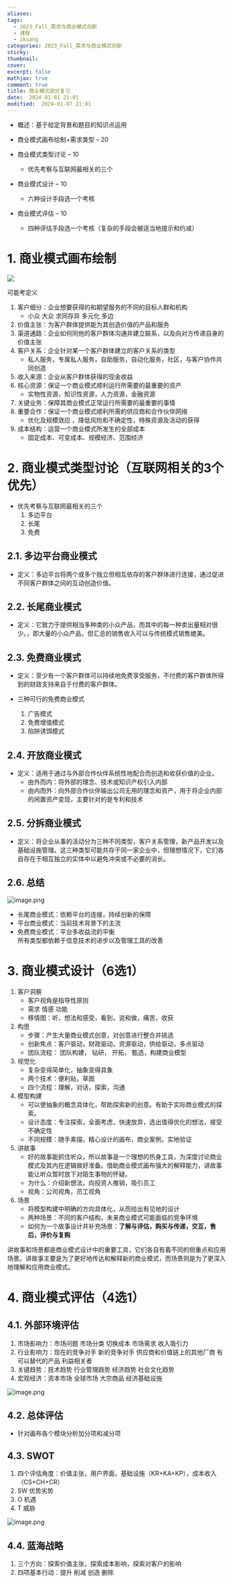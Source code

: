 ```yaml
---
aliases: 
tags:
  - 2023_Fall_需求与商业模式创新
  - 课程
  - ikuang
categories: 2023_Fall_需求与商业模式创新
sticky: 
thumbnail: 
cover: 
excerpt: false
mathjax: true
comment: true
title: 商业模式部分复习
date:  2024-01-01 21:01
modified:  2024-01-07 21:01
---
```

- 概述：基于给定背景和题目的知识点运用

- 商业模式画布绘制+需求类型 – 20
- 商业模式类型讨论 – 10
	- 优先考察与互联网最相关的三个
- 商业模式设计 – 10
	- 六种设计手段选一个考核
- 商业模式评估 – 10
	- 四种评估手段选一个考核（复杂的手段会被适当地提示和约减）

# 1. 商业模式画布绘制

![](https://chillcharlie-img.oss-cn-hangzhou.aliyuncs.com/image%2F2023%2F10%2F12%2Fb4e83f1d6413767f73baec4b9dbc2fe2_20231012110808.png)

可能考定义

1. 客户细分：企业想要获得的和期望服务的不同的目标人群和机构
	- 小众 大众 求同存异 多元化 多边
2. 价值主张：为客户群体提供能为其创造价值的产品和服务
3. 渠道通路：企业如何同他的客户群体沟通并建立联系，以及向对方传递自身的价值主张
4. 客户关系：企业针对某一个客户群体建立的客户关系的类型
	- 私人服务，专属私人服务，自助服务，自动化服务，社区，与客户协作共同创造
5. 收入来源：企业从客户群体获得的现金收益
6. 核心资源：保证一个商业模式顺利运行所需要的最重要的资产
	- 实物性资源，知识性资源，人力资源，金融资源
7. 关键业务：保障其商业模式正常运行所需要的最重要的事情
8. 重要合作：保证一个商业模式顺利所需的供应商和合作伙伴网络
	- 优化及规模效应 ，降低风险和不确定性，特殊资源及活动的获得
9. 成本结构：运营一个商业模式所发生的全部成本
	- 固定成本、可变成本、规模经济、范围经济

# 2. 商业模式类型讨论（互联网相关的3个优先）

- 优先考察与互联网最相关的三个
	1. 多边平台
	2. 长尾
	3. 免费

## 2.1. 多边平台商业模式

- 定义：多边平台将两个或多个独立但相互依存的客户群体进行连接，通过促进不同客户群体之间的互动创造价值。

## 2.2. 长尾商业模式

- 定义：它致力于提供相当多种类的小众产品，而其中的每一种卖出量相对很少。，即大量的小众产品，但汇总的销售收入可以与传统模式销售媲美。

## 2.3. 免费商业模式

- 定义：至少有一个客户群体可以持续地免费享受服务，不付费的客户群体所得到的财政支持来自于付费的客户群体。

- 三种可行的免费商业模式
	1. 广告模式
	2. 免费增值模式
	3. 陷阱诱饵模式

## 2.4. 开放商业模式

- 定义：适用于通过与外部合作伙伴系统性地配合而创造和收获价值的企业。
	- 由外而内：将外部的理念、技术或知识产权引入内部
	- 由内而外：向外部合作伙伴输出公司无用的理念和资产，用于将企业内部的闲置资产变现，主要针对的是专利和技术

## 2.5. 分拆商业模式

- 定义：将企业从事的活动分为三种不同类型，客户关系管理，新产品开发以及基础设施管理。这三种类型可能共存于同一家企业中，但理想情况下，它们各自存在于相互独立的实体中以避免冲突或不必要的消长。

## 2.6. 总结

![image.png](https://chillcharlie-img.oss-cn-hangzhou.aliyuncs.com/image%2F2023%2F12%2F24%2F20-22-43-8d955f97fd26df785a3ff6fa5a22e6c5-20231224202243-7fce94.png)

- 长尾商业模式：依赖平台的连接，持续创新的保障
- 平台商业模式：当前技术背景下的主流
- 免费商业模式：平台多收益流的平衡  
所有类型都依赖于信息技术的进步以及管理工具的改善

# 3. 商业模式设计（6选1）

1. 客户洞察
	- 客户视角是指导性原则
	- 需求 情感 功能
	- 移情图：听，想法和感受，看到，说和做，痛苦，收获
2. 构思
	- 步骤：产生大量商业模式创意，对创意进行整合并挑选
	- 创新焦点：客户驱动，财政驱动，资源驱动，供给驱动，多点驱动
	- 团队流程： 团队构建， 钻研， 开拓， 甄选，构建商业模型
3. 视觉化
	- 复杂变得简单化，抽象变得具象
	- 两个技术：便利贴，草图
	- 四个流程：理解，对话，探索，沟通
4. 模型构建
	- 可以使抽象的概念具体化，帮助探索新的创意。有助于实际商业模式的探索。
	- 设计态度：专注探索，全面考虑，快速放弃，选出值得优化的想法，接受不确定性
	- 不同规模：随手素描，精心设计的画布，商业案例，实地验证
5. 讲故事
	- 好的故事能抓住听众，所以故事是一个理想的热身工具，为深度讨论商业模式及其内在逻辑做好准备。借助商业模式画布强大的解释能力，讲故事能让听众暂时放下对陌生事物的怀疑。
	- 为什么：介绍新想法，向投资人推销，吸引员工
	- 视角：公司视角，员工视角
6. 场景
	- 将模型构建中明确的方向具体化，从而给出有见地的设计
	- 两种场景：不同的客户结构，未来商业模式可能面临的竞争环境
	- 如何为一个故事设计并补充场景：**了解与评估，购买与传递，交互，售后，评价与复购**

讲故事和场景都是商业模式设计中的重要工具，它们各自有着不同的侧重点和应用场景。讲故事主要是为了更好地传达和解释新的商业模式，而场景则是为了更深入地理解和应用商业模式。

# 4. 商业模式评估（4选1）

## 4.1. 外部环境评估

1. 市场影响力：市场问题 市场分类 切换成本 市场需求 收入吸引力
2. 行业影响力：现在的竞争对手 新的竞争对手 供应商和价值链上的其他厂商 有可以替代的产品 利益相关者
3. 关键趋势：技术趋势 行业管理趋势 经济趋势 社会文化趋势
4. 宏观经济：资本市场 全球市场 大宗商品 经济基础设施

![image.png](https://chillcharlie-img.oss-cn-hangzhou.aliyuncs.com/image%2F2024%2F01%2F07%2F21-29-50-cb8b793fc77e2d56d8fe829f48114068-20240107212949-7a9e12.png)

## 4.2. 总体评估

- 针对画布各个模块分析加分项和减分项

## 4.3. SWOT

1. 四个评估角度：价值主张，用户界面，基础设施（KR+KA+KP），成本收入（CS+CH+CR）
2. SW 优势劣势
3. O 机遇
4. T 威胁

![image.png](https://chillcharlie-img.oss-cn-hangzhou.aliyuncs.com/image%2F2024%2F01%2F07%2F21-30-57-a0abb12e5aca5a9602236cf6d6807a7c-20240107213057-a3ba16.png)

## 4.4. 蓝海战略

1. 三个方向：探索价值主张，探索成本影响，探索对客户的影响
2. 四项基本行动：提升 削减 创造 删除

